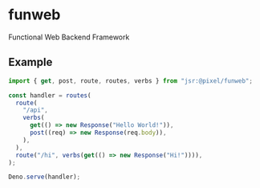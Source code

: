 # funweb

Functional Web Backend Framework

## Example

```typescript
import { get, post, route, routes, verbs } from "jsr:@pixel/funweb";

const handler = routes(
  route(
    "/api",
    verbs(
      get(() => new Response("Hello World!")),
      post((req) => new Response(req.body)),
    ),
  ),
  route("/hi", verbs(get(() => new Response("Hi!")))),
);

Deno.serve(handler);
```
